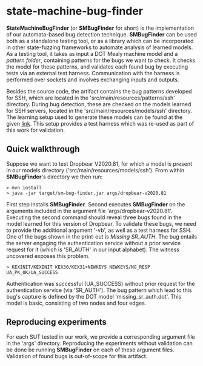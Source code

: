 # state-machine-bug-finder

**StateMachineBugFinder** (or **SMBugFinder** for short) is the implementation of our automata-based bug detection technique.
**SMBugFinder** can be used both as a standalone testing tool, or as a library which can be incorporated in other state-fuzzing frameworks to automate analysis of learned models.
As a testing tool, it takes as input a DOT Mealy machine model and a *pattern folder*, containing patterns for the bugs we want to check.
It checks the model for these patterns, and validates each found bug by executing tests via an external test harness.
Communication with the harness is performed over sockets and involves exchanging inputs and outputs.

Besides the source code, the artifact contains the bug patterns developed for SSH, which are located in the 'src/main/resources/patterns/ssh' directory.
During bug detection, these are checked on the models learned for SSH servers, located in the 'src/main/resources/models/ssh' directory.
The learning setup used to generate these models can be found at the given [link][sshharness].
This setup provides a test harness which was re-used as part of this work for validation.

## Quick walkthrough

Suppose we want to test Dropbear V2020.81, for which a model is present in our models directory ('src/main/resources/models/ssh').
From within **SMBugFinder**'s directory we then run:

    > mvn install
    > java -jar target/sm-bug-finder.jar args/dropbear-v2020.81

First step installs **SMBugFinder**.
Second executes **SMBugFinder** on the arguments included in the argument file 'args/dropbear-v2020.81'.
Executing the second command should reveal three bugs found in the model learned for this version of Dropbear.
To validate these bugs, we need to provide the additional argument '-vb', as well as a test harness for SSH.
One of the bugs shown in the print-out is *Missing SR_AUTH*.
The bug entails the server engaging the authentication service without a prior service request for it (which is 'SR_AUTH' in our input alphabet).
The witness uncovered exposes this problem.

    > KEXINIT/KEXINIT KEX30/KEX31+NEWKEYS NEWKEYS/NO_RESP UA_PK_OK/UA_SUCCESS

Authentication was successful (UA_SUCCESS) without prior request for the authentication service (via 'SR_AUTH').
The bug pattern which lead to this bug's capture is defined by the DOT model 'missing_sr_auth.dot'.
This model is basic, consisting of two nodes and four edges.

## Reproducing experiments

For each SUT tested in our work, we provide a corresponding argument file in the 'args' directory.
Reproducing the experiments without validation can be done be running **SMBugFinder** on each of these argument files.
Validation of found bugs is out-of-scope for this artifact.

[sshharness]:https://easy.dans.knaw.nl/ui/datasets/id/easy-dataset:77503

